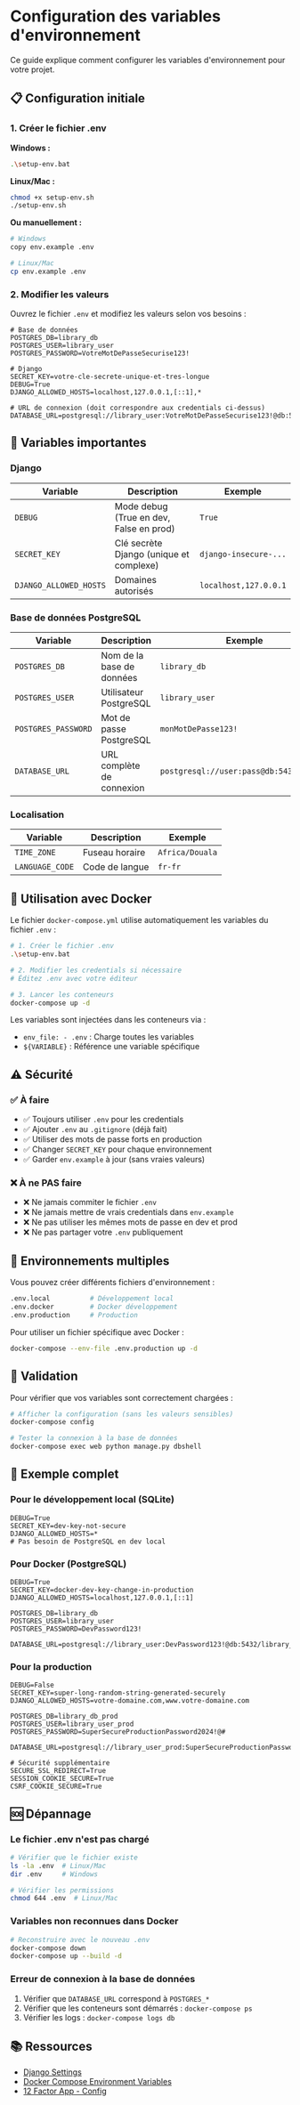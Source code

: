 # Configuration des variables d'environnement

Ce guide explique comment configurer les variables d'environnement pour votre projet.

## 📋 Configuration initiale

### 1. Créer le fichier .env

**Windows :**
```bash
.\setup-env.bat
```

**Linux/Mac :**
```bash
chmod +x setup-env.sh
./setup-env.sh
```

**Ou manuellement :**
```bash
# Windows
copy env.example .env

# Linux/Mac
cp env.example .env
```

### 2. Modifier les valeurs

Ouvrez le fichier `.env` et modifiez les valeurs selon vos besoins :

```env
# Base de données
POSTGRES_DB=library_db
POSTGRES_USER=library_user
POSTGRES_PASSWORD=VotreMotDePasseSecurise123!

# Django
SECRET_KEY=votre-cle-secrete-unique-et-tres-longue
DEBUG=True
DJANGO_ALLOWED_HOSTS=localhost,127.0.0.1,[::1],*

# URL de connexion (doit correspondre aux credentials ci-dessus)
DATABASE_URL=postgresql://library_user:VotreMotDePasseSecurise123!@db:5432/library_db
```

## 🔐 Variables importantes

### Django

| Variable | Description | Exemple |
|----------|-------------|---------|
| `DEBUG` | Mode debug (True en dev, False en prod) | `True` |
| `SECRET_KEY` | Clé secrète Django (unique et complexe) | `django-insecure-...` |
| `DJANGO_ALLOWED_HOSTS` | Domaines autorisés | `localhost,127.0.0.1` |

### Base de données PostgreSQL

| Variable | Description | Exemple |
|----------|-------------|---------|
| `POSTGRES_DB` | Nom de la base de données | `library_db` |
| `POSTGRES_USER` | Utilisateur PostgreSQL | `library_user` |
| `POSTGRES_PASSWORD` | Mot de passe PostgreSQL | `monMotDePasse123!` |
| `DATABASE_URL` | URL complète de connexion | `postgresql://user:pass@db:5432/dbname` |

### Localisation

| Variable | Description | Exemple |
|----------|-------------|---------|
| `TIME_ZONE` | Fuseau horaire | `Africa/Douala` |
| `LANGUAGE_CODE` | Code de langue | `fr-fr` |

## 🐳 Utilisation avec Docker

Le fichier `docker-compose.yml` utilise automatiquement les variables du fichier `.env` :

```bash
# 1. Créer le fichier .env
.\setup-env.bat

# 2. Modifier les credentials si nécessaire
# Éditez .env avec votre éditeur

# 3. Lancer les conteneurs
docker-compose up -d
```

Les variables sont injectées dans les conteneurs via :
- `env_file: - .env` : Charge toutes les variables
- `${VARIABLE}` : Référence une variable spécifique

## ⚠️ Sécurité

### ✅ À faire

- ✅ Toujours utiliser `.env` pour les credentials
- ✅ Ajouter `.env` au `.gitignore` (déjà fait)
- ✅ Utiliser des mots de passe forts en production
- ✅ Changer `SECRET_KEY` pour chaque environnement
- ✅ Garder `env.example` à jour (sans vraies valeurs)

### ❌ À ne PAS faire

- ❌ Ne jamais commiter le fichier `.env`
- ❌ Ne jamais mettre de vrais credentials dans `env.example`
- ❌ Ne pas utiliser les mêmes mots de passe en dev et prod
- ❌ Ne pas partager votre `.env` publiquement

## 🔄 Environnements multiples

Vous pouvez créer différents fichiers d'environnement :

```bash
.env.local          # Développement local
.env.docker         # Docker développement
.env.production     # Production
```

Pour utiliser un fichier spécifique avec Docker :

```bash
docker-compose --env-file .env.production up -d
```

## 🧪 Validation

Pour vérifier que vos variables sont correctement chargées :

```bash
# Afficher la configuration (sans les valeurs sensibles)
docker-compose config

# Tester la connexion à la base de données
docker-compose exec web python manage.py dbshell
```

## 📝 Exemple complet

### Pour le développement local (SQLite)

```env
DEBUG=True
SECRET_KEY=dev-key-not-secure
DJANGO_ALLOWED_HOSTS=*
# Pas besoin de PostgreSQL en dev local
```

### Pour Docker (PostgreSQL)

```env
DEBUG=True
SECRET_KEY=docker-dev-key-change-in-production
DJANGO_ALLOWED_HOSTS=localhost,127.0.0.1,[::1]

POSTGRES_DB=library_db
POSTGRES_USER=library_user
POSTGRES_PASSWORD=DevPassword123!

DATABASE_URL=postgresql://library_user:DevPassword123!@db:5432/library_db
```

### Pour la production

```env
DEBUG=False
SECRET_KEY=super-long-random-string-generated-securely
DJANGO_ALLOWED_HOSTS=votre-domaine.com,www.votre-domaine.com

POSTGRES_DB=library_db_prod
POSTGRES_USER=library_user_prod
POSTGRES_PASSWORD=SuperSecureProductionPassword2024!@#

DATABASE_URL=postgresql://library_user_prod:SuperSecureProductionPassword2024!@#@db:5432/library_db_prod

# Sécurité supplémentaire
SECURE_SSL_REDIRECT=True
SESSION_COOKIE_SECURE=True
CSRF_COOKIE_SECURE=True
```

## 🆘 Dépannage

### Le fichier .env n'est pas chargé

```bash
# Vérifier que le fichier existe
ls -la .env  # Linux/Mac
dir .env     # Windows

# Vérifier les permissions
chmod 644 .env  # Linux/Mac
```

### Variables non reconnues dans Docker

```bash
# Reconstruire avec le nouveau .env
docker-compose down
docker-compose up --build -d
```

### Erreur de connexion à la base de données

1. Vérifier que `DATABASE_URL` correspond à `POSTGRES_*`
2. Vérifier que les conteneurs sont démarrés : `docker-compose ps`
3. Vérifier les logs : `docker-compose logs db`

## 📚 Ressources

- [Django Settings](https://docs.djangoproject.com/en/5.2/ref/settings/)
- [Docker Compose Environment Variables](https://docs.docker.com/compose/environment-variables/)
- [12 Factor App - Config](https://12factor.net/config)
